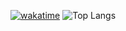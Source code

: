 [![wakatime](https://wakatime.com/badge/user/affaa2a6-9181-4ea8-b7cb-09d22c60bdec.svg)](https://wakatime.com/@affaa2a6-9181-4ea8-b7cb-09d22c60bdec)
![Top Langs](https://github-readme-stats.vercel.app/api/top-langs/?username=cnowii&layout=compact&theme=gruvbox)
